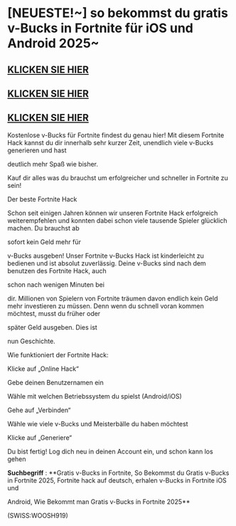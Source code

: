 # [NEUESTE!~] so bekommst du gratis v-Bucks in Fortnite für iOS und Android 2025~

## [KLICKEN SIE HIER](https://lookerstudio.google.com/reporting/65f8d83a-a265-4524-8971-a536abc34de2)
## [KLICKEN SIE HIER](https://lookerstudio.google.com/reporting/65f8d83a-a265-4524-8971-a536abc34de2)
## [KLICKEN SIE HIER](https://lookerstudio.google.com/reporting/65f8d83a-a265-4524-8971-a536abc34de2)

Kostenlose v-Bucks für Fortnite findest du genau hier! Mit diesem Fortnite Hack kannst du dir innerhalb sehr kurzer Zeit, unendlich viele v-Bucks generieren und hast 

deutlich mehr Spaß wie bisher. 

Kauf dir alles was du brauchst um erfolgreicher und schneller in Fortnite zu sein!

Der beste Fortnite Hack

Schon seit einigen Jahren können wir unseren Fortnite Hack erfolgreich weiterempfehlen und konnten dabei schon viele tausende Spieler glücklich machen. Du brauchst ab 

sofort kein Geld mehr für 

v-Bucks ausgeben! Unser Fortnite v-Bucks Hack ist kinderleicht zu bedienen und ist absolut zuverlässig. Deine v-Bucks sind nach dem benutzen des Fortnite Hack, auch 

schon nach wenigen Minuten bei 

dir. Millionen von Spielern von Fortnite träumen davon endlich kein Geld mehr investieren zu müssen. Denn wenn du schnell voran kommen möchtest, musst du früher oder 

später Geld ausgeben. Dies ist 

nun Geschichte.

Wie funktioniert der Fortnite Hack:

Klicke auf „Online Hack“

Gebe deinen Benutzernamen ein

Wähle mit welchen Betriebssystem du spielst (Android/iOS)

Gehe auf „Verbinden“

Wähle wie viele v-Bucks und Meisterbälle du haben möchtest

Klicke auf „Generiere“

Du bist fertig! Log dich neu in deinen Account ein, und schon kann los gehen


**Suchbegriff** : **Gratis v-Bucks in Fortnite, So Bekommst du Gratis v-Bucks in Fortnite 2025, Fortnite hack auf deutsch, erhalen v-Bucks in Fortnite iOS und 

Android, Wie Bekommt man Gratis v-Bucks in Fortnite 2025**

(SWISS:WOOSH919)